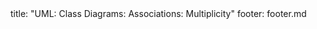 <frontmatter>
title: "UML: Class Diagrams: Associations: Multiplicity"
footer: footer.md
</frontmatter>

<include src="navbar.md" boilerplate />

<include src="unit-inPage-asFlat.md" boilerplate />
